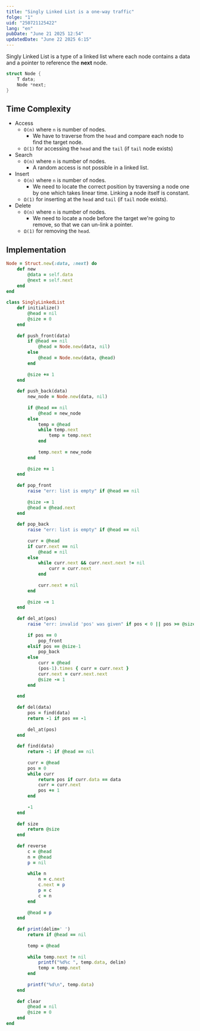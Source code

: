 ```yaml
---
title: "Singly Linked List is a one-way traffic"
folge: "1"
uid: "250721125422"
lang: "en"
pubDate: "June 21 2025 12:54"
updatedDate: "June 22 2025 6:15"
---
```


Singly Linked List is a type of a linked list where each node contains a data and a pointer to reference the **next** node.
```c
struct Node {
    T data;
    Node *next;
}
```

## Time Complexity
- Access
    - `O(n)` where `n` is number of nodes.
        - We have to traverse from the `head` and compare each node to find the target node.
    - `Ω(1)` for accessing the `head` and the `tail` (if `tail` node exists)
- Search
    - `O(n)` where `n` is number of nodes.
        - A random access is not possible in a linked list.
- Insert
    - `O(n)` where `n` is number of nodes.
        - We need to locate the correct position by traversing a node one by one which takes linear time. Linking a node itself is constant.
    - `Ω(1)` for inserting at the `head` and `tail` (if `tail` node exists).
- Delete
    - `O(n)` where `n` is number of nodes.
        - We need to locate a node before the target we're going to remove, so that we can un-link a pointer.
    - `Ω(1)` for removing the `head`.

## Implementation
```rb
Node = Struct.new(:data, :next) do
    def new
        @data = self.data
        @next = self.next
    end
end
    
class SinglyLinkedList
    def initialize()
        @head = nil
        @size = 0
    end
    
    def push_front(data)
        if @head == nil
            @head = Node.new(data, nil)
        else
            @head = Node.new(data, @head)
        end
    
        @size += 1
    end
    
    def push_back(data)
        new_node = Node.new(data, nil)
    
        if @head == nil
            @head = new_node
        else
            temp = @head
            while temp.next
                temp = temp.next
            end
    
            temp.next = new_node
        end
    
        @size += 1
    end
    
    def pop_front
        raise "err: list is empty" if @head == nil
        
        @size -= 1
        @head = @head.next
    end
    
    def pop_back
        raise "err: list is empty" if @head == nil
    
        curr = @head
        if curr.next == nil
            @head = nil
        else
            while curr.next && curr.next.next != nil
                curr = curr.next
            end
    
            curr.next = nil
        end
    
        @size -= 1
    end
    
    def del_at(pos)
        raise "err: invalid 'pos' was given" if pos < 0 || pos >= @size
    
        if pos == 0
            pop_front
        elsif pos == @size-1
            pop_back
        else
            curr = @head
            (pos-1).times { curr = curr.next }
            curr.next = curr.next.next
            @size -= 1
        end
    
    end
    
    def del(data)
        pos = find(data)
        return -1 if pos == -1
    
        del_at(pos)
    end
    
    def find(data)
        return -1 if @head == nil
    
        curr = @head
        pos = 0
        while curr 
            return pos if curr.data == data
            curr = curr.next
            pos += 1
        end
    
        -1
    end
    
    def size
        return @size    
    end
    
    def reverse
        c = @head
        n = @head
        p = nil
    
        while n
            n = c.next 
            c.next = p
            p = c
            c = n
        end
    
        @head = p
    end
    
    def print(delim=' ')
        return if @head == nil
    
        temp = @head
    
        while temp.next != nil
            printf("%d%c ", temp.data, delim)
            temp = temp.next
        end
    
        printf("%d\n", temp.data)
    end
    
    def clear
        @head = nil
        @size = 0
    end
end
```